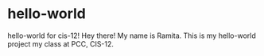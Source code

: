 # hello-world
hello-world for cis-12!
Hey there! My name is Ramita. This is my hello-world project my class at PCC, CIS-12.
